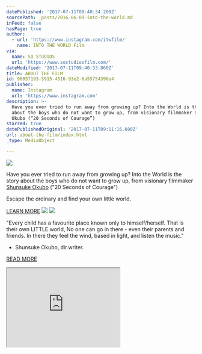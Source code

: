 ```yaml
---
datePublished: '2017-07-11T09:40:34.209Z'
sourcePath: _posts/2016-06-09-into-the-world.md
inFeed: false
hasPage: true
author:
  - url: 'https://www.instagram.com/itwfilm/'
    name: INTO THE WORLD Film
via:
  name: SO STUDIOS
  url: 'https://www.sostudiosfilm.com/'
dateModified: '2017-07-11T09:40:33.860Z'
title: ABOUT THE FILM
id: 96057193-5915-4516-93e2-6a55754396e4
publisher:
  name: Instagram
  url: 'https://www.instagram.com'
description: >-
  Have you ever tried to run away from growing up? Into the World is the story
  about the boys who do not want to grow up, from visionary filmmaker Shunsuke
  Okubo (“20 Seconds of Courage”)
starred: true
datePublishedOriginal: '2017-07-11T09:11:16.600Z'
url: about-the-film/index.html
_type: MediaObject

---
```

![](https://the-grid-user-content.s3-us-west-2.amazonaws.com/fe2f5a91-0bc1-40cd-8dec-263909084e7a.jpg)

Have you ever tried to run away from growing up? Into the World is the story about the boys who do not want to grow up, from visionary filmmaker [Shunsuke Okubo][0] ("20 Seconds of Courage")

Escape the ordinary and find your own little world.

[LEARN MORE][1]
![](https://the-grid-user-content.s3-us-west-2.amazonaws.com/1555d0c1-ebc3-41c4-90d9-6c34e25462f8.png)
![](https://the-grid-user-content.s3-us-west-2.amazonaws.com/166c2d98-10fd-40bb-978a-5c1914e3718d.jpg)

"Every child has a favourite place known only to himself/herself. That is their own LITTLE world, No one can go in there - even their parents and friends. In there they feel the wind, based in light, and listen the music."   
- Shunsuke Okubo, dir.writer.

[READ MORE][2]

<iframe src="https://the-grid.github.io/ed-userhtml/?g=eJxtkM2OgyAURvc-BWHVZoJYTP3pqC8ymQWCWloU4sU0znTefWhsGuMMCxacw5f73aIeaRUUf28Qo7IOcZgHgWAUJabU8q7hkoWdMZ1uPJFKcKfMEArTPym9AOUS6nmRwgvgqqBLmo9VAyChOUCJVxYO0OOAm3VTYqnAaj6fam3E9Ykkd5xwSVoz9tyVuNWTkhvm_5jJM9X7SYgz9l9Ors1cYnJOSPsWO3L4IrnZiEKrZvBBghM71YTFLEvTYxbFeZKwKNrYoI138yw9HNMkZuzR19d87bBa9N2qLyrRTQ3S3ML14_2OPj73oZ3gvPv-2b8Hr739AqfqhIY" height="210" style=""></iframe>



[0]: https://www.sostudiosfilm.com/team/shunsuke-okubo/ "Shunsuke Okubo | SO STUDIOS"
[1]: https://www.sostudiosfilm.com/films/into-the-world/ "Into the World || SO STUDIOS"
[2]: https://www.sostudiosfilm.com/casting/post/shunsuke-okubo/into-the-world/ "INTO THE WORLD by Shunsuke Okubo"